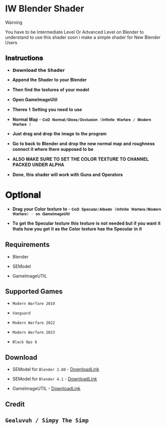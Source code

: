 # IW Blender Shader

> [!WARNING]
>  You have to be Intermediate Level Or Advanced Level on Blender to understand to use this shader soon i make a simple shader for New Blender Users


## 𝐈𝐧𝐬𝐭𝐫𝐮𝐜𝐭𝐢𝐨𝐧𝐬


* 𝗗𝗼𝘄𝗻𝗹𝗼𝗮𝗱 𝘁𝗵𝗲 𝗦𝗵𝗮𝗱𝗲𝗿


* 𝐀𝐩𝐩𝐞𝐧𝐝 𝐭𝐡𝐞 𝐒𝐡𝐚𝐝𝐞𝐫 𝐭𝐨 𝐲𝐨𝐮𝐫 𝐁𝐥𝐞𝐧𝐝𝐞𝐫


* 𝐓𝐡𝐞𝐧 𝐟𝐢𝐧𝐝 𝐭𝐡𝐞 𝐭𝐞𝐱𝐭𝐮𝐫𝐞𝐬 𝐨𝐟 𝐲𝐨𝐮𝐫 𝐦𝐨𝐝𝐞𝐥


* 𝐎𝐩𝐞𝐧 𝐆𝐚𝐦𝐞𝐈𝐦𝐚𝐠𝐞𝐔𝐭𝐢𝐥


* 𝐓𝐡𝐞𝐫𝐞𝐬 𝟏 𝐒𝐞𝐭𝐭𝐢𝐧𝐠 𝐲𝐨𝐮 𝐧𝐞𝐞𝐝 𝐭𝐨 𝐮𝐬𝐞 


* 𝐍𝐨𝐫𝐦𝐚𝐥 𝐌𝐚𝐩 - `𝐂𝐨𝐃 𝐍𝐨𝐫𝐦𝐚𝐥/𝐆𝐥𝐨𝐬𝐬/𝐎𝐜𝐜𝐥𝐮𝐬𝐢𝐨𝐧 (𝐈𝐧𝐟𝐢𝐧𝐢𝐭𝐞 𝐖𝐚𝐫𝐟𝐚𝐫𝐞 / 𝐌𝐨𝐝𝐞𝐫𝐧 𝐖𝐚𝐫𝐟𝐚𝐫𝐞 )`


* 𝐉𝐮𝐬𝐭 𝐝𝐫𝐚𝐠 𝐚𝐧𝐝 𝐝𝐫𝐨𝐩 𝐭𝐡𝐞 𝐢𝐦𝐚𝐠𝐞 𝐭𝐨 𝐭𝐡𝐞 𝐩𝐫𝐨𝐠𝐫𝐚𝐦


* 𝐆𝐨 𝐭𝐨 𝐛𝐚𝐜𝐤 𝐭𝐨 𝐁𝐥𝐞𝐧𝐝𝐞𝐫 𝐚𝐧𝐝 𝐝𝐫𝐨𝐩 𝐭𝐡𝐞 𝐧𝐞𝐰 𝐧𝐨𝐫𝐦𝐚𝐥 𝐦𝐚𝐩 𝐚𝐧𝐝 𝐫𝐨𝐮𝐠𝐡𝐧𝐞𝐬𝐬 𝐜𝐨𝐧𝐧𝐞𝐜𝐭 𝐢𝐭 𝐰𝐡𝐞𝐫𝐞 𝐭𝐡𝐞𝐫𝐞 𝐬𝐮𝐩𝐩𝐨𝐬𝐞𝐝 𝐭𝐨 𝐛𝐞


* 𝐀𝐋𝐒𝐎 𝐌𝐀𝐊𝐄 𝐒𝐔𝐑𝐄 𝐓𝐎 𝐒𝐄𝐓 𝐓𝐇𝐄 𝐂𝐎𝐋𝐎𝐑 𝐓𝐄𝐗𝐓𝐔𝐑𝐄 𝐓𝐎 𝐂𝐇𝐀𝐍𝐍𝐄𝐋 𝐏𝐀𝐂𝐊𝐄𝐃 𝐔𝐍𝐃𝐄𝐑 𝐀𝐋𝐏𝐇𝐀


* 𝐃𝐨𝐧𝐞, 𝐭𝐡𝐢𝐬 𝐬𝐡𝐚𝐝𝐞𝐫 𝐰𝐢𝐥𝐥 𝐰𝐨𝐫𝐤 𝐰𝐢𝐭𝐡 𝐆𝐮𝐧𝐬 𝐚𝐧𝐝 𝐎𝐩𝐞𝐫𝐚𝐭𝐨𝐫𝐬


# 𝐎𝐩𝐭𝐢𝐨𝐧𝐚𝐥


* 𝐃𝐫𝐚𝐠 𝐲𝐨𝐮𝐫 𝐂𝐨𝐥𝐨𝐫 𝐭𝐞𝐱𝐭𝐮𝐫𝐞 𝐭𝐨 - `𝐂𝐨𝐃 𝐒𝐩𝐞𝐜𝐮𝐥𝐚𝐫/𝐀𝐥𝐛𝐞𝐝𝐨 (𝐈𝐧𝐟𝐢𝐧𝐢𝐭𝐞 𝐖𝐚𝐫𝐟𝐚𝐫𝐞/𝐌𝐨𝐝𝐞𝐫𝐧 𝐖𝐚𝐫𝐟𝐚𝐫𝐞) - 𝐨𝐧 𝐆𝐚𝐦𝐞𝐈𝐦𝐚𝐠𝐞𝐔𝐭𝐢𝐥`


* 𝐓𝐨 𝐠𝐞𝐭 𝐭𝐡𝐞 𝐒𝐩𝐞𝐜𝐮𝐥𝐚𝐫 𝐭𝐞𝐱𝐭𝐮𝐫𝐞 𝐭𝐡𝐢𝐬 𝐭𝐞𝐱𝐭𝐮𝐫𝐞 𝐢𝐬 𝐧𝐨𝐭 𝐧𝐞𝐞𝐝𝐞𝐝 𝐛𝐮𝐭 𝐢𝐟 𝐲𝐨𝐮 𝐰𝐚𝐧𝐭 𝐢𝐭 𝐭𝐡𝐚𝐭𝐬 𝐡𝐨𝐰 𝐲𝐨𝐮 𝐠𝐞𝐭 𝐢𝐭 𝐚𝐬 𝐭𝐡𝐞 𝐂𝐨𝐥𝐨𝐫 𝐭𝐞𝐱𝐭𝐮𝐫𝐞 𝐡𝐚𝐬 𝐭𝐡𝐞 𝐒𝐩𝐞𝐜𝐮𝐥𝐚𝐫 𝐢𝐧 𝐢𝐭


## Requirements

* Blender

* SEModel  

* GameImageUTIL 
  

## Supported Games 

* `Modern Warfare 2019`
  
* `Vanguard`
  
* `Modern Warfare 2022`
  
* `Modern Warfare 2023`

* `Black Ops 6`
 
## Download

* SEModel for `Blender 2.80` - [DownloadLink](https://github.com/dtzxporter/io_model_semodel)
  
* SEModel for `Blender 4.1` - [DownloadLink](https://github.com/Finnomator/io_model_semodelhttps://github.com/Finnomator/io_model_semodel)

* GameImageUTIL - [DownloadLink](https://github.com/Scobalula/GameImageUtil)


## Credit
## `Gealuvuh / Simpy The Simp`


